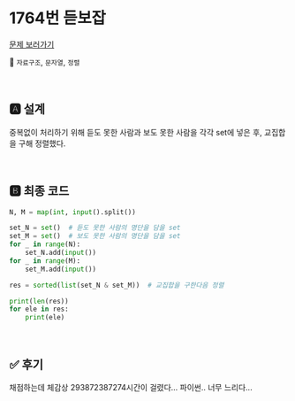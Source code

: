 # 1764번 듣보잡

[문제 보러가기](https://www.acmicpc.net/problem/1764)

🚩 `자료구조`, `문자열`, `정렬`

<br>

## 🅰 설계

중복없이 처리하기 위해 듣도 못한 사람과 보도 못한 사람을 각각 set에 넣은 후, 교집합을 구해 정렬했다.

<br>

## 🅱 최종 코드

```python
N, M = map(int, input().split())

set_N = set()  # 듣도 못한 사람의 명단을 담을 set
set_M = set()  # 보도 못한 사람의 명단을 담을 set
for _ in range(N):
    set_N.add(input())
for _ in range(M):
    set_M.add(input())

res = sorted(list(set_N & set_M))  # 교집합을 구한다음 정렬

print(len(res))
for ele in res:
    print(ele)
```

<br>

## ✅ 후기

채점하는데 체감상 293872387274시간이 걸렸다... 파이썬.. 너무 느리다...